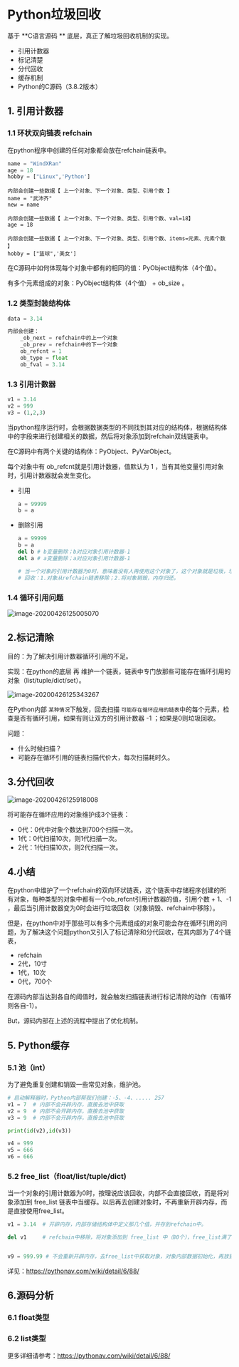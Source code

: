 

# Python垃圾回收

基于 **C语言源码 ** 底层，真正了解垃圾回收机制的实现。

- 引用计数器
- 标记清楚
- 分代回收
- 缓存机制
- Python的C源码（3.8.2版本）

## 1. 引用计数器

### 1.1 环状双向链表 refchain

在python程序中创建的任何对象都会放在refchain链表中。

```python
name = "WindXRan"
age = 18
hobby = ["Linux",'Python']
```

```
内部会创建一些数据【 上一个对象、下一个对象、类型、引用个数 】
name = "武沛齐"
new = name

内部会创建一些数据【 上一个对象、下一个对象、类型、引用个数、val=18】
age = 18

内部会创建一些数据【 上一个对象、下一个对象、类型、引用个数、items=元素、元素个数 】
hobby = ["篮球",'美女']
```

在C源码中如何体现每个对象中都有的相同的值：PyObject结构体（4个值）。

有多个元素组成的对象：PyObject结构体（4个值） + ob_size 。

### 1.2 类型封装结构体

```python
data = 3.14 

内部会创建：
	_ob_next = refchain中的上一个对象
    _ob_prev = refchain中的下一个对象
    ob_refcnt = 1
    ob_type = float
    ob_fval = 3.14
```



### 1.3 引用计数器

```python
v1 = 3.14
v2 = 999
v3 = (1,2,3)
```

当python程序运行时，会根据数据类型的不同找到其对应的结构体，根据结构体中的字段来进行创建相关的数据，然后将对象添加到refchain双线链表中。

在C源码中有两个关键的结构体：PyObject、PyVarObject。

每个对象中有 ob_refcnt就是引用计数器，值默认为 1 ，当有其他变量引用对象时，引用计数器就会发生变化。

- 引用

  ```python
  a = 99999
  b = a
  ```

- 删除引用

  ```python
  a = 99999
  b = a
  del b # b变量删除；b对应对象引用计数器-1
  del a # a变量删除；a对应对象引用计数器-1
  
  # 当一个对象的引用计数器为0时，意味着没有人再使用这个对象了，这个对象就是垃圾，垃圾回收。
  # 回收：1.对象从refchain链表移除；2.将对象销毁，内存归还。
  ```

  



### 1.4 循环引用问题

![image-20200426125005070](C:/Users/%E8%A3%B4%E6%B5%A9%E7%84%B6/AppData/Local/Temp/BNZ.65a0f9796e0cf9/assets/image-20200426125005070.png)



## 2.标记清除

目的：为了解决引用计数器循环引用的不足。

实现：在python的底层 再 维护一个链表，链表中专门放那些可能存在循环引用的对象（list/tuple/dict/set）。

![image-20200426125343267](C:/Users/%E8%A3%B4%E6%B5%A9%E7%84%B6/AppData/Local/Temp/BNZ.65a0f9796e0cf9/assets/image-20200426125343267.png)



在Python内部 `某种情况`下触发，回去扫描 `可能存在循环应用的链表`中的每个元素，检查是否有循环引用，如果有则让双方的引用计数器 -1 ；如果是0则垃圾回收。

问题：

- 什么时候扫描？
- 可能存在循环引用的链表扫描代价大，每次扫描耗时久。



## 3.分代回收

![image-20200426125918008](C:/Users/%E8%A3%B4%E6%B5%A9%E7%84%B6/AppData/Local/Temp/BNZ.65a0f9796e0cf9/assets/image-20200426125918008.png)

将可能存在循环应用的对象维护成3个链表：

- 0代：0代中对象个数达到700个扫描一次。
- 1代：0代扫描10次，则1代扫描一次。
- 2代：1代扫描10次，则2代扫描一次。



## 4.小结

在python中维护了一个refchain的双向环状链表，这个链表中存储程序创建的所有对象，每种类型的对象中都有一个ob_refcnt引用计数器的值，引用个数 + 1、-1 ，最后当引用计数器变为0时会进行垃圾回收（对象销毁、refchain中移除）。

但是，在python中对于那些可以有多个元素组成的对象可能会存在循环引用的问题，为了解决这个问题python又引入了标记清除和分代回收，在其内部为了4个链表，

- refchain
- 2代，10寸
- 1代，10次
- 0代，700个

在源码内部当达到各自的阈值时，就会触发扫描链表进行标记清除的动作（有循环则各自-1）。



But，源码内部在上述的流程中提出了优化机制。

## 5. Python缓存

### 5.1 池（int）

为了避免重复创建和销毁一些常见对象，维护池。

```python
# 启动解释器时，Python内部帮我们创建：-5、-4、..... 257
v1 = 7  # 内部不会开辟内存，直接去池中获取
v2 = 9  # 内部不会开辟内存，直接去池中获取
v3 = 9  # 内部不会开辟内存，直接去池中获取

print(id(v2),id(v3))

v4 = 999
v5 = 666
v6 = 666
```

### 5.2 free_list（float/list/tuple/dict)

当一个对象的引用计数器为0时，按理说应该回收，内部不会直接回收，而是将对象添加到 free_list 链表中当缓存。以后再去创建对象时，不再重新开辟内存，而是直接使用free_list。

```python
v1 = 3.14  # 开辟内存，内部存储结构体中定义那几个值，并存到refchain中。

del v1     # refchain中移除，将对象添加到 free_list 中（80个），free_list满了则销毁。


v9 = 999.99 # 不会重新开辟内存，去free_list中获取对象，对象内部数据初始化，再放到refchain中。
```

详见：https://pythonav.com/wiki/detail/6/88/



## 6.源码分析

### 6.1 float类型

### 6.2 list类型



更多详细请参考：https://pythonav.com/wiki/detail/6/88/

























